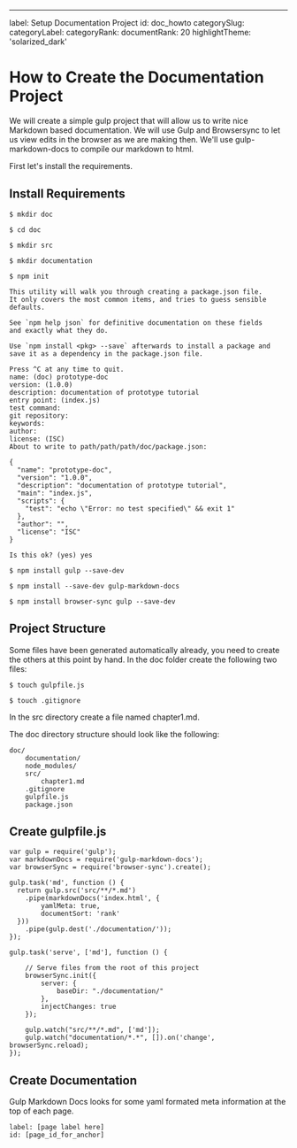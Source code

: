 ---
label: Setup Documentation Project
id: doc_howto
categorySlug:
categoryLabel: 
categoryRank: 
documentRank: 20
highlightTheme: 'solarized_dark'

How to Create the Documentation Project
=======================================

We will create a simple gulp project that will allow us to write nice Markdown based documentation. 
We will use Gulp and Browsersync to let us view edits in the browser as we are making then. 
We'll use gulp-markdown-docs to compile our markdown to html.

First let's install the requirements.

## Install Requirements

    $ mkdir doc

    $ cd doc
    
    $ mkdir src
    
    $ mkdir documentation

    $ npm init

    This utility will walk you through creating a package.json file.
    It only covers the most common items, and tries to guess sensible defaults.

    See `npm help json` for definitive documentation on these fields
    and exactly what they do.

    Use `npm install <pkg> --save` afterwards to install a package and
    save it as a dependency in the package.json file.

    Press ^C at any time to quit.
    name: (doc) prototype-doc
    version: (1.0.0)
    description: documentation of prototype tutorial
    entry point: (index.js)
    test command:
    git repository:
    keywords:
    author:
    license: (ISC)
    About to write to path/path/path/doc/package.json:

    {
      "name": "prototype-doc",
      "version": "1.0.0",
      "description": "documentation of prototype tutorial",
      "main": "index.js",
      "scripts": {
        "test": "echo \"Error: no test specified\" && exit 1"
      },
      "author": "",
      "license": "ISC"
    }

    Is this ok? (yes) yes

    $ npm install gulp --save-dev

    $ npm install --save-dev gulp-markdown-docs

    $ npm install browser-sync gulp --save-dev

## Project Structure

Some files have been generated automatically already, you need to create the others at this point by hand.
In the doc folder create the following two files:

    $ touch gulpfile.js

    $ touch .gitignore

In the src directory create a file named chapter1.md. 

The doc directory structure should look like the following:

    doc/
        documentation/
        node_modules/
        src/
            chapter1.md
        .gitignore
        gulpfile.js
        package.json


## Create gulpfile.js

    var gulp = require('gulp');
    var markdownDocs = require('gulp-markdown-docs');
    var browserSync = require('browser-sync').create();

    gulp.task('md', function () {
      return gulp.src('src/**/*.md')
        .pipe(markdownDocs('index.html', {
            yamlMeta: true,
            documentSort: 'rank'
      }))
        .pipe(gulp.dest('./documentation/'));
    });

    gulp.task('serve', ['md'], function () {

        // Serve files from the root of this project
        browserSync.init({
            server: {
                baseDir: "./documentation/"
            },
            injectChanges: true
        });

        gulp.watch("src/**/*.md", ['md']);
        gulp.watch("documentation/*.*", []).on('change', browserSync.reload);
    });

## Create Documentation

Gulp Markdown Docs looks for some yaml formated meta information at the top of each page. 

    label: [page label here]
    id: [page_id_for_anchor]